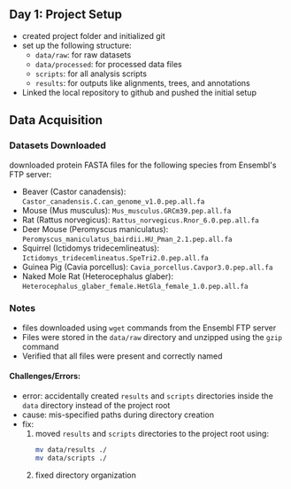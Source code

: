 ## Day 1: Project Setup
- created project folder and initialized git
- set up the following structure:
  - `data/raw`: for raw datasets
  - `data/processed`: for processed data files
  - `scripts`: for all analysis scripts
  - `results`: for outputs like alignments, trees, and annotations
- Linked the local repository to github and pushed the initial setup

## Data Acquisition

### Datasets Downloaded
downloaded protein FASTA files for the following species from Ensembl's FTP server:
- Beaver (Castor canadensis): `Castor_canadensis.C.can_genome_v1.0.pep.all.fa`
- Mouse (Mus musculus): `Mus_musculus.GRCm39.pep.all.fa`
- Rat (Rattus norvegicus): `Rattus_norvegicus.Rnor_6.0.pep.all.fa`
- Deer Mouse (Peromyscus maniculatus): `Peromyscus_maniculatus_bairdii.HU_Pman_2.1.pep.all.fa`
- Squirrel (Ictidomys tridecemlineatus): `Ictidomys_tridecemlineatus.SpeTri2.0.pep.all.fa`
- Guinea Pig (Cavia porcellus): `Cavia_porcellus.Cavpor3.0.pep.all.fa`
- Naked Mole Rat (Heterocephalus glaber): `Heterocephalus_glaber_female.HetGla_female_1.0.pep.all.fa`

### Notes
- files downloaded using `wget` commands from the Ensembl FTP server
- Files were stored in the `data/raw` directory and unzipped using the `gzip` command
- Verified that all files were present and correctly named

#### Challenges/Errors:
- error: accidentally created `results` and `scripts` directories inside the `data` directory instead of the project root
- cause: mis-specified paths during directory creation
- fix:
  1. moved `results` and `scripts` directories to the project root using:
     ```bash
     mv data/results ./
     mv data/scripts ./
     ```
  2. fixed directory organization
